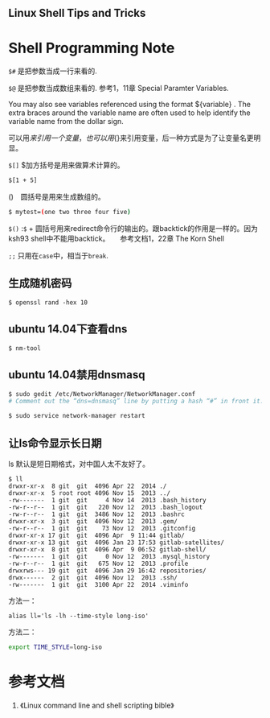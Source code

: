 Linux Shell Tips and Tricks
------

# Shell Programming Note

`$#` 是把参数当成一行来看的.

`$@` 是把参数当成数组来看的.  参考1，11章 Special Paramter Variables.


You may also see variables referenced using the format ${variable} . The extra braces
around the variable name are often used to help identify the variable name from the
dollar sign.

可以用$来引用一个变量，也可以用${}来引用变量，后一种方式是为了让变量名更明显。


`$[]` $加方括号是用来做算术计算的。 

``` bash
$[1 + 5]
```

()　圆括号是用来生成数组的。

``` bash
$ mytest=(one two three four five)
```

`$()` :`$`  + 圆括号用来redirect命令行的输出的。跟backtick的作用是一样的。因为ksh93 shell中不能用backtick。　　参考文档1，22章 The Korn Shell


`;;`  只用在`case`中，相当于`break`.




## 生成随机密码

```
$ openssl rand -hex 10
```

## ubuntu 14.04下查看dns
```
$ nm-tool
```

## ubuntu 14.04禁用dnsmasq
```sh
$ sudo gedit /etc/NetworkManager/NetworkManager.conf
# Comment out the “dns=dnsmasq” line by putting a hash “#” in front it.

$ sudo service network-manager restart
```

## 让ls命令显示长日期
ls 默认是短日期格式，对中国人太不友好了。
```
$ ll
drwxr-xr-x  8 git  git  4096 Apr 22  2014 ./
drwxr-xr-x  5 root root 4096 Nov 15  2013 ../
-rw-------  1 git  git     4 Nov 14  2013 .bash_history
-rw-r--r--  1 git  git   220 Nov 12  2013 .bash_logout
-rw-r--r--  1 git  git  3486 Nov 12  2013 .bashrc
drwxr-xr-x  3 git  git  4096 Nov 12  2013 .gem/
-rw-r--r--  1 git  git    73 Nov 12  2013 .gitconfig
drwxr-xr-x 17 git  git  4096 Apr  9 11:44 gitlab/
drwxr-xr-x 13 git  git  4096 Jan 23 17:53 gitlab-satellites/
drwxr-xr-x  8 git  git  4096 Apr  9 06:52 gitlab-shell/
-rw-------  1 git  git     0 Nov 12  2013 .mysql_history
-rw-r--r--  1 git  git   675 Nov 12  2013 .profile
drwxrws--- 19 git  git  4096 Jan 29 16:42 repositories/
drwx------  2 git  git  4096 Nov 12  2013 .ssh/
-rw-------  1 git  git  3100 Apr 22  2014 .viminfo

```

方法一：   
```
alias ll='ls -lh --time-style long-iso'
```

方法二：   
``` bash
export TIME_STYLE=long-iso
```

# 参考文档
1. 《Linux command line and shell scripting bible》